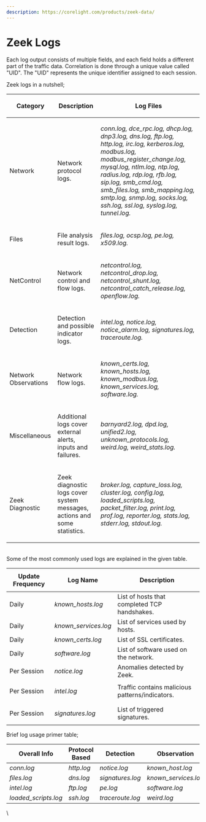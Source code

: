 ```yaml
---
description: https://corelight.com/products/zeek-data/
---
```


# Zeek Logs

Each log output consists of multiple fields, and each field holds a different part of the traffic data. Correlation is done through a unique value called "UID". The "UID" represents the unique identifier assigned to each session.

Zeek logs in a nutshell;

| <p>Category<br></p>             | <p>Description<br></p>                                                              | Log Files                                                                                                                                                                                                                                                                                                                                            |
| ------------------------------- | ----------------------------------------------------------------------------------- | ---------------------------------------------------------------------------------------------------------------------------------------------------------------------------------------------------------------------------------------------------------------------------------------------------------------------------------------------------- |
| <p>Network<br></p>              | <p>Network protocol logs.<br></p>                                                   | <p><em>conn.log, dce_rpc.log, dhcp.log, dnp3.log, dns.log, ftp.log, http.log, irc.log, kerberos.log, modbus.log, modbus_register_change.log, mysql.log, ntlm.log, ntp.log, radius.log, rdp.log, rfb.log, sip.log, smb_cmd.log, smb_files.log, smb_mapping.log, smtp.log, snmp.log, socks.log, ssh.log, ssl.log, syslog.log, tunnel.log.</em><br></p> |
| <p>Files<br></p>                | <p>File analysis result logs.<br></p>                                               | <p><em>files.log, ocsp.log, pe.log, x509.log.</em><br></p>                                                                                                                                                                                                                                                                                           |
| <p>NetControl<br></p>           | <p>Network control and flow logs.<br></p>                                           | <p><em>netcontrol.log, netcontrol_drop.log, netcontrol_shunt.log, netcontrol_catch_release.log, openflow.log.</em><br></p>                                                                                                                                                                                                                           |
| <p>Detection<br></p>            | <p>Detection and possible indicator logs.<br></p>                                   | <p><em>intel.log, notice.log, notice_alarm.log, signatures.log, traceroute.log.</em><br></p>                                                                                                                                                                                                                                                         |
| <p>Network Observations<br></p> | <p>Network flow logs.<br></p>                                                       | <p><em>known_certs.log, known_hosts.log, known_modbus.log, known_services.log, software.log.</em><br></p>                                                                                                                                                                                                                                            |
| <p>Miscellaneous<br></p>        | <p>Additional logs cover external alerts, inputs and failures.<br></p>              | <p><em>barnyard2.log, dpd.log, unified2.log, unknown_protocols.log, weird.log, weird_stats.log.</em><br></p>                                                                                                                                                                                                                                         |
| <p>Zeek Diagnostic<br></p>      | <p>Zeek diagnostic logs cover system messages, actions and some statistics.<br></p> | <p><em>broker.log, capture_loss.log, cluster.log, config.log, loaded_scripts.log, packet_filter.log, print.log, prof.log, reporter.log, stats.log, stderr.log, stdout.log.</em><br></p>                                                                                                                                                              |

\
Some of the most commonly used logs are explained in the given table.

| Update Frequency       | <p>Log Name<br></p>   | <p>Description<br></p>                           |
| ---------------------- | --------------------- | ------------------------------------------------ |
| Daily                  | _known\_hosts.log_    |  List of hosts that completed TCP handshakes.    |
| Daily                  | _known\_services.log_ |  List of services used by hosts.                 |
| Daily                  | _known\_certs.log_    |  List of SSL certificates.                       |
| Daily                  | _software.log_        |  List of software used on the network.           |
| Per Session            | _notice.log_          |  Anomalies detected by Zeek.                     |
| <p>Per Session<br></p> | _intel.log_           |  Traffic contains malicious patterns/indicators. |
| <p>Per Session<br></p> | _signatures.log_      |  List of triggered signatures.                   |

Brief log usage primer table;

<table><thead><tr><th width="139">Overall Info</th><th width="164">Protocol Based</th><th width="150">Detection</th><th>Observation</th></tr></thead><tbody><tr><td><em>conn.log</em></td><td><em>http.log</em></td><td><em>notice.log</em></td><td><em>known_host.log</em></td></tr><tr><td><em>files.log</em></td><td><em>dns.log</em></td><td><em>signatures.log</em></td><td><em>known_services.log</em></td></tr><tr><td><em>intel.log</em></td><td><em>ftp.log</em></td><td><em>pe.log</em></td><td><em>software.log</em></td></tr><tr><td><em>loaded_scripts.log</em></td><td><em>ssh.log</em></td><td><em>traceroute.log</em></td><td><em>weird.log</em></td></tr></tbody></table>

\


